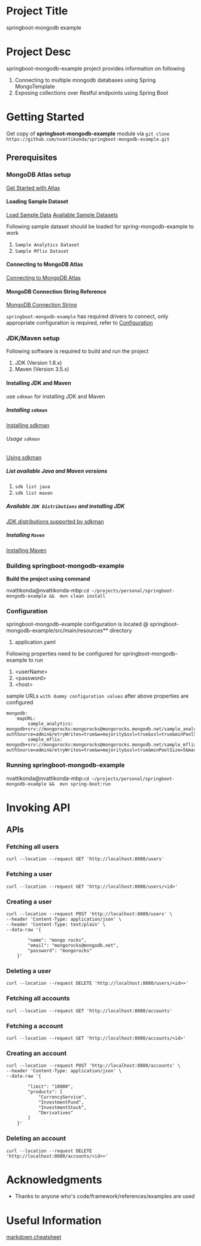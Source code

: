 # Project Title
springboot-mongodb example

# Project Desc
springboot-mongodb-example project provides information on following

1. Connecting to multiple mongodb databases using Spring MongoTemplate
2. Exposing collections over Restful endpoints using Spring Boot

# Getting Started
Get copy of **springboot-mongodb-example** module via `git clone https://github.com/nvattikonda/springboot-mongodb-example.git`
## Prerequisites

### MongoDB Atlas setup
[Get Started with Atlas](https://docs.atlas.mongodb.com/getting-started/)
#### Loading Sample Dataset
[Load Sample Data](https://docs.atlas.mongodb.com/sample-data/)
[Available Sample Datasets](https://docs.atlas.mongodb.com/sample-data/available-sample-datasets/)

Following sample dataset should be loaded for spring-mongodb-example to work
1. `Sample Analytics Dataset`
2. `Sample Mflix Dataset`

#### Connecting to MongoDB Atlas
[Connecting to MongoDB Atlas](https://intercom.help/mongodb-atlas/en/articles/3212463-connecting-to-an-atlas-cluster)

#### MongoDB Connection String Reference
[MongoDB Connection String](https://docs.mongodb.com/manual/reference/connection-string/)

`springboot-mongodb-example` has required drivers to connect, only appropriate
configuration is required, refer to [Configuration](#configuration)

### JDK/Maven setup

Following software is required to build and run the project
1. JDK (Version 1.8.x)
2. Maven (Version 3.5.x)

#### Installing JDK and Maven
use `sdkman` for installing JDK and Maven
##### Installing `sdkman`
[Installing sdkman](https://sdkman.io/install)

###### Usage `sdkman`
[Using sdkman](https://sdkman.io/usage)

##### List available Java and Maven versions
1. `sdk list java`
2. `sdk list maven`

##### Available `JDK Distributions` and installing JDK
[JDK distributions supported by sdkman](https://sdkman.io/jdks)

##### Installing `Maven`
[Installing Maven](https://sdkman.io/sdks#maven)

### Building springboot-mongodb-example
**Build the project using command**

nvattikonda@nvattikonda-mbp:`cd ~/projects/personal/springboot-mongodb-example &&  mvn clean install`

### Configuration
springboot-mongodb-example configuration is located @ springboot-mongodb-example/src/main/resources** directory
1. application.yaml

Following properties need to be configured for springboot-mongodb-example to run
1. \<userName\>
2. \<password\>
3. \<host\>

sample URLs `with dummy configuration values` after above properties are configured
```
mongodb:
    mapURL:
        sample_analytics: mongodb+srv://mongorocks:mongorocks@mongorocks.mongodb.net/sample_analytics?authSource=admin&retryWrites=true&w=majority&ssl=true&ssl=true&minPoolSize=5&maxPoolSize=100&maxIdleTimeMS=900000&connectTimeoutMS=5000&socketTimeoutMS=15000&waitQueueMultiple=1&waitQueueTimeoutMS=2000&readpreference=secondaryPreferred&appName=mongorocks
        sample_mflix: mongodb+srv://mongorocks:mongorocks@mongorocks.mongodb.net/sample_mflix?authSource=admin&retryWrites=true&w=majority&ssl=true&minPoolSize=5&maxPoolSize=100&maxIdleTimeMS=900000&connectTimeoutMS=5000&socketTimeoutMS=15000&waitQueueMultiple=1&waitQueueTimeoutMS=2000&readpreference=secondaryPreferred&appName=mongorocks
```

### Running springboot-mongodb-example
nvattikonda@nvattikonda-mbp:`cd ~/projects/personal/springboot-mongodb-example &&  mvn spring-boot:run`

# Invoking API

## APIs

### Fetching all users
```curl --location --request GET 'http://localhost:8080/users'```

### Fetching a user
```curl --location --request GET 'http://localhost:8080/users/<id>'```

### Creating a user
```
curl --location --request POST 'http://localhost:8080/users' \
--header 'Content-Type: application/json' \
--header 'Content-Type: text/plain' \
--data-raw '{
        
        "name": "mongo rocks",
        "email": "mongorocks@mongodb.net",
        "password": "mongorocks"
    }'
 ```
### Deleting a user
```curl --location --request DELETE 'http://localhost:8080/users/<id>>'```

### Fetching all accounts
```curl --location --request GET 'http://localhost:8080/accounts'```

### Fetching a account
```curl --location --request GET 'http://localhost:8080/accounts/<id>'```

### Creating an account
```
curl --location --request POST 'http://localhost:8080/accounts' \
--header 'Content-Type: application/json' \
--data-raw '{
      
        "limit": "10000",
        "products": [
            "CurrencyService",
            "InvestmentFund",
            "InvestmentStock",
            "Derivatives"
        ]
    }'
```
### Deleting an account
```curl --location --request DELETE 'http://localhost:8080/accounts/<id>>'```

# Acknowledgments
* Thanks to anyone who's code/framework/references/examples are used

# Useful Information
[markdown cheatsheet](https://github.com/adam-p/markdown-here/wiki/Markdown-Cheatsheet)
